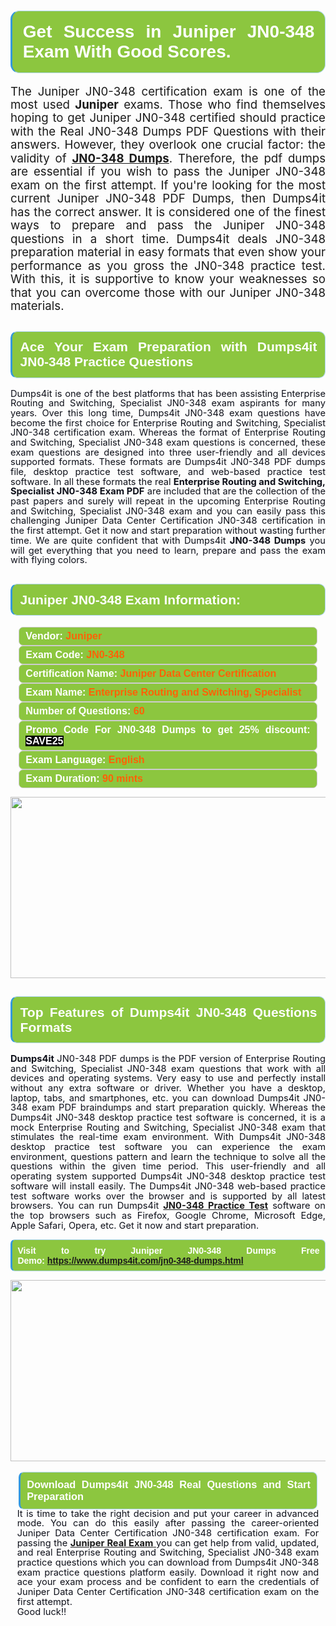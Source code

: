 
<h1 style="text-align: justify;"><span style="font-family:Arial,Helvetica,sans-serif;"><strong><span style="display: block; color: #FFFFFF; background: #8cc63f; border: 0.5px solid #AED6F1; border-left: 3px solid #3498DB; padding: .6em; border-radius: 0.5em;">Get Success in Juniper JN0-348 Exam With Good Scores. </span></strong></span></h1>

<p style="margin: 0in 0.0001pt; text-align: justify;"><span style="font-size:14.0pt"><span style="line-height:115%"><span new="" roman="" style="font-family:" times="">The Juniper JN0-348 certification exam is one </span></span></span><span style="font-size:14.0pt"><span style="line-height:115%"><span calibri="" style="font-family:">of the</span></span></span><span style="font-size:14.0pt"><span style="line-height:115%"><span new="" roman="" style="font-family:" times=""> most used <strong>Juniper</strong> exams. Those who find themselves hoping to get Juniper JN0-348 certified should practice with the Real JN0-348 Dumps PDF Questions with their answers. However, they overlook one crucial factor: the validity of <a href="https://www.dumps4it.com/jn0-348-dumps.html"><strong>JN0-348 Dumps</strong></a>. Therefore, the pdf dumps are essential </span></span></span><span style="font-size:14.0pt"><span style="line-height:115%"><span calibri="" style="font-family:">if you</span></span></span><span style="font-size:14.0pt"><span style="line-height:115%"><span new="" roman="" style="font-family:" times=""> wish to pass the Juniper JN0-348 exam on the first attempt. If you're looking for the most current Juniper JN0-348 PDF Dumps, then Dumps4it has the correct answer. It is considered one of the finest ways to prepare and pass the Juniper JN0-348 questions in a short time.</span></span></span> <span style="font-size:14.0pt"><span style="line-height:115%"><span new="" roman="" style="font-family:" times="">Dumps4it </span></span></span><span style="font-size:14.0pt"><span style="line-height:115%"><span calibri="" style="font-family:">deals</span></span></span><span style="font-size:14.0pt"><span style="line-height:115%"><span new="" roman="" style="font-family:" times=""> JN0-348 preparation material in easy formats that even show your performance as you </span></span></span><span style="font-size:14.0pt"><span style="line-height:115%"><span calibri="" style="font-family:">gross</span></span></span><span style="font-size:14.0pt"><span style="line-height:115%"><span new="" roman="" style="font-family:" times=""> the JN0-348 practice test. With this, it is </span></span></span><span style="font-size:14.0pt"><span style="line-height:115%"><span calibri="" style="font-family:">supportive</span></span></span><span style="font-size:14.0pt"><span style="line-height:115%"><span new="" roman="" style="font-family:" times=""> to know your weaknesses so that you can overcome those with our Juniper JN0-348 materials.</span></span></span></p>

<h2 style="text-align: justify;"><span style="font-family:Arial,Helvetica,sans-serif;"><strong><span style="display: block; color: #FFFFFF; background: #8cc63f; border: 0.5px solid #AED6F1; border-left: 3px solid #3498DB; padding: .6em; border-radius: 0.5em;">Ace Your Exam Preparation with Dumps4it JN0-348 Practice Questions</span></strong></span></h2>

<p style="text-align: justify;"><span style="font-size:11pt"><span style="line-height:107%"><span sans-serif="" style="font-family:Calibri,"><span style="color:#0e101a">Dumps4it is one of the best platforms that has been assisting Enterprise Routing and Switching, Specialist JN0-348 exam aspirants for many years. Over this long time, Dumps4it JN0-348 exam questions have become the first choice for Enterprise Routing and Switching, Specialist JN0-348 certification exam. Whereas the format of Enterprise Routing and Switching, Specialist JN0-348 exam questions is concerned, these exam questions are designed into three user-friendly and all devices supported formats. These formats are Dumps4it JN0-348 PDF dumps file, desktop practice test software, and web-based practice test software. In all these formats the real <strong>Enterprise Routing and Switching, Specialist JN0-348 Exam PDF</strong> are included that are the collection of the past papers and surely will repeat in the upcoming Enterprise Routing and Switching, Specialist JN0-348 exam and you can easily pass this challenging Juniper Data Center Certification JN0-348 certification in the first attempt. Get it now and start preparation without wasting further time. We are quite confident that with Dumps4it <strong>JN0-348 Dumps</strong> you will get everything that you need to learn, prepare and pass the exam with flying colors. </span></span></span></span><span style="font-size:11pt"><span style="line-height:normal"><span sans-serif="" style="font-family:Calibri,"><span style="font-size:12.0pt"><span style="color:#0e101a"><span style="font-size:12pt"><span new="" roman="" style="font-family:" times=""><span calibri="" style="font-family:"><span style="color:#0e101a"><span style="font-size:14px;"> </span></span></span></span></span></span></span></span></span></span></p>

<h2 style="text-align: justify;"><span style="font-family:Arial,Helvetica,sans-serif;"><strong><span style="display: block; color: #FFFFFF; background: #8cc63f; border: 0.5px solid #AED6F1; border-left: 3px solid #3498DB; padding: .6em; border-radius: 0.5em;">Juniper JN0-348 Exam Information:</span></strong></span></h2>

<div style="margin: 0cm 10pt; background: rgb(140, 198, 63); border: 1px solid rgb(204, 204, 204); padding: 5px 10px; border-radius: 0.5em; text-align: justify;"><span style="font-family:Arial,Helvetica,sans-serif;"><span style="font-size: 11pt;"><span style="line-height: normal;"><strong><span style="font-size: 12.0pt;"><span style="color: #FFFFFF;">Vendor:</span> <span style="color: #FF6106;">Juniper</span></span></strong></span></span></span></div>

<div style="margin: 0cm 10pt; background: rgb(140, 198, 63); border: 1px solid rgb(204, 204, 204); padding: 5px 10px; border-radius: 0.5em; text-align: justify;"><span style="font-family:Arial,Helvetica,sans-serif;"><span style="font-size: 11pt;"><span style="line-height: normal;"><strong><span style="font-size: 12.0pt;"><span style="color: #FFFFFF;">Exam Code:</span> <span style="color: #FF6106;">JN0-348</span></span></strong></span></span></span></div>

<div style="margin: 0cm 10pt; background: rgb(140, 198, 63); border: 1px solid rgb(204, 204, 204); padding: 5px 10px; border-radius: 0.5em; text-align: justify;"><span style="font-family:Arial,Helvetica,sans-serif;"><span style="font-size: 11pt;"><span style="line-height: normal;"><strong><span style="font-size: 12.0pt;"><span style="color: #FFFFFF;">Certification Name:</span> <span style="color: #FF6106;">Juniper Data Center Certification</span></span></strong></span></span></span></div>

<div style="margin: 0cm 10pt; background: rgb(140, 198, 63); border: 1px solid rgb(204, 204, 204); padding: 5px 10px; border-radius: 0.5em; text-align: justify;"><span style="font-family:Arial,Helvetica,sans-serif;"><span style="font-size: 11pt;"><span style="line-height: normal;"><strong><span style="font-size: 12.0pt;"><span style="color: #FFFFFF;">Exam Name:</span> <span style="color: #FF6106;">Enterprise Routing and Switching, Specialist</span></span></strong></span></span></span></div>

<div style="margin: 0cm 10pt; background: rgb(140, 198, 63); border: 1px solid rgb(204, 204, 204); padding: 5px 10px; border-radius: 0.5em; text-align: justify;"><span style="font-family:Arial,Helvetica,sans-serif;"><span style="font-size: 11pt;"><span style="line-height: normal;"><strong><span style="font-size: 12.0pt;"><span style="color: #FFFFFF;">Number of Questions: </span><span style="color: #FF6106;">60</span></span></strong></span></span></span></div>

<div style="margin: 0cm 10pt; background: rgb(140, 198, 63); border: 1px solid rgb(204, 204, 204); padding: 5px 10px; border-radius: 0.5em; text-align: justify;"><span style="font-family:Arial,Helvetica,sans-serif;"><span style="font-size: 11pt;"><span style="line-height: normal;"><strong><span style="font-size: 12.0pt;"><span style="color: #FFFFFF;">Promo Code For JN0-348 Dumps to get 25% discount: </span><span style="color:#FFFFFF;"><span style="background-color:#000000;">SAVE25</span></span></span></strong></span></span></span></div>

<div style="margin: 0cm 10pt; background: rgb(140, 198, 63); border: 1px solid rgb(204, 204, 204); padding: 5px 10px; border-radius: 0.5em; text-align: justify;"><span style="font-family:Arial,Helvetica,sans-serif;"><span style="font-size: 11pt;"><span style="line-height: normal;"><strong><span style="font-size: 12.0pt;"><span style="color: #FFFFFF;">Exam Language:</span> <span style="color: #FF6106;">English</span></span></strong></span></span></span></div>

<div style="margin: 0cm 10pt; background: rgb(140, 198, 63); border: 1px solid rgb(204, 204, 204); padding: 5px 10px; border-radius: 0.5em; text-align: justify;"><span style="font-family:Arial,Helvetica,sans-serif;"><span style="font-size: 11pt;"><span style="line-height: normal;"><strong><span style="font-size: 12.0pt;"><span style="color: #FFFFFF;">Exam Duration: </span><span style="color: #FF6106;">90 mints</span></span></strong></span></span></span></div>

<p style="text-align: center;"><a href="https://www.dumps4it.com/jn0-348-dumps.html"><img src="https://i.imgur.com/a474NNd.jpg" style="height: 290px; width: 700px;" /></a></p>

<h2 style="text-align: justify;"><span style="font-family:Arial,Helvetica,sans-serif;"><strong><span style="display: block; color: #FFFFFF; background: #8cc63f; border: 0.5px solid #AED6F1; border-left: 3px solid #3498DB; padding: .6em; border-radius: 0.5em;">Top Features of Dumps4it JN0-348 Questions Formats</span></strong></span></h2>

<p style="text-align:justify; margin-right:0in; margin-left:0in"><span style="font-size:11pt"><span style="line-height:107%"><span sans-serif="" style="font-family:Calibri,"><span style="color:#0e101a"><strong>Dumps4it</strong> JN0-348 PDF dumps is the PDF version of Enterprise Routing and Switching, Specialist JN0-348 exam questions that work with all devices and operating systems. Very easy to use and perfectly install without any extra software or driver. Whether you have a desktop, laptop, tabs, and smartphones, etc. you can download Dumps4it JN0-348 exam PDF braindumps and start preparation quickly. Whereas the Dumps4it JN0-348 desktop practice test software is concerned, it is a mock Enterprise Routing and Switching, Specialist JN0-348 exam that stimulates the real-time exam environment. With Dumps4it JN0-348 desktop practice test software you can experience the exam environment, questions pattern and learn the technique to solve all the questions within the given time period. This user-friendly and all operating system supported Dumps4it JN0-348 desktop practice test software will install easily. The Dumps4it JN0-348 web-based practice test software works over the browser and is supported by all latest browsers. You can run Dumps4it <a href="https://www.dumps4it.com/jn0-348-dumps.html"><strong>JN0-348 Practice Test</strong></a> software on the top browsers such as Firefox, Google Chrome, Microsoft Edge, Apple Safari, Opera, etc. Get it now and start preparation.</span></span></span></span></p>

<p style="text-align:justify; margin-right:0in; margin-left:0in"><span style="font-family:Arial,Helvetica,sans-serif;"><strong><span style="display: block; color: #FFFFFF; background: #8cc63f; border: 0.5px solid #AED6F1; border-left: 3px solid #3498DB; padding: .6em; border-radius: 0.5em;"><span ms="" trebuchet="">Visit to try Juniper JN0-348 Dumps Free Demo: </span><a href="https://www.dumps4it.com/jn0-348-dumps.html" ms="" trebuchet="">https://www.dumps4it.com/jn0-348-dumps.html</a></span></strong></span></p>

<p style="margin: 0in 0.0001pt; text-align: center;"><a href="https://www.dumps4it.com/jn0-348-dumps.html"><img src="https://i.imgur.com/tHvwmqt.jpg" style="height: 290px; width: 700px;" /></a></p>

<p style="margin: 0in 0.0001pt; text-align: center;"> </p>

<h3 style="margin: 0in 10pt; text-align: justify;"><span style="font-family:Arial,Helvetica,sans-serif;"><strong><span style="display: block; color: #FFFFFF; background: #8cc63f; border: 0.5px solid #AED6F1; border-left: 3px solid #3498DB; padding: .6em; border-radius: 0.5em;">Download Dumps4it JN0-348 Real Questions and Start Preparation</span></strong></span></h3>

<p style="text-align:justify; margin:0in 8pt"><span style="font-size:11pt"><span style="line-height:107%"><span sans-serif="" style="font-family:Calibri,"><span style="color:#0e101a">It is time to take the right decision and put your career in advanced mode. You can do this easily after passing the career-oriented Juniper Data Center Certification JN0-348 certification exam. For passing the <a href="https://www.dumps4it.com/juniper-real-exams.html"><strong>Juniper Real Exam</strong> </a>you can get help from valid, updated, and real Enterprise Routing and Switching, Specialist JN0-348 exam practice questions which you can download from Dumps4it JN0-348 exam practice questions platform easily. Download it right now and ace your exam process and be confident to earn the credentials of Juniper Data Center Certification JN0-348 certification exam on the first attempt. </span></span></span></span></p>

<p style="text-align:justify; margin:0in 8pt"><span style="font-size:11pt"><span style="line-height:107%"><span sans-serif="" style="font-family:Calibri,"><span style="color:#0e101a">Good luck!!</span></span></span></span></p>
<gdiv></gdiv><gdiv></gdiv><gdiv></gdiv><gdiv></gdiv><gdiv></gdiv><gdiv></gdiv><gdiv></gdiv><gdiv></gdiv><gdiv></gdiv><gdiv></gdiv><gdiv></gdiv><gdiv></gdiv><gdiv></gdiv><gdiv></gdiv><gdiv></gdiv><gdiv></gdiv><gdiv></gdiv><gdiv></gdiv><gdiv></gdiv><gdiv></gdiv><gdiv></gdiv><gdiv></gdiv><gdiv></gdiv><gdiv></gdiv><gdiv></gdiv><gdiv></gdiv><gdiv></gdiv><gdiv></gdiv><gdiv></gdiv><gdiv></gdiv>

